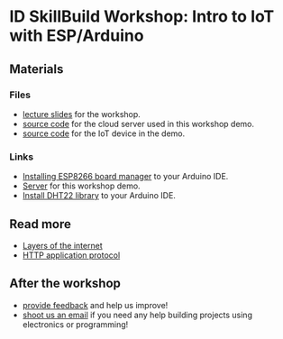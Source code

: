 # ID SkillBuild Workshop: Intro to IoT with ESP/Arduino
## Materials
### Files
- [lecture slides](/slides/beamer.pdf) for the workshop.
- [source code](/server) for the cloud server used in this workshop demo.
- [source code]() for the IoT device in the demo.
### Links
- [Installing ESP8266 board manager](https://github.com/esp8266/Arduino?tab=readme-ov-file#installing-with-boards-manager) to your Arduino IDE.
- [Server](https://idsb-iot.onrender.com) for this workshop demo. 
- [Install DHT22 library](https://learn.adafruit.com/dht/using-a-dhtxx-sensor-with-arduino) to your Arduino IDE.
## Read more
- [Layers of the internet](https://ilabxp.com/2019/08/03/the-5-layers-of-the-internet/)
- [HTTP application protocol](https://developer.mozilla.org/en-US/docs/Web/HTTP/Basics_of_HTTP)
## After the workshop
- [provide feedback](https://docs.google.com/forms/d/e/1FAIpQLSfZgqeqVO3hr7CEjCXs-XWHNWC7XNA_-pLv5wzQ1dhhWaGafQ/viewform?usp=sf_link) and help us improve!
- [shoot us an email](mailto:pcheng01@risd.edu) if you need any help building projects using electronics or programming!